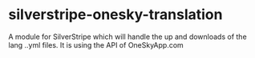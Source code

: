 # silverstripe-onesky-translation
A module for SilverStripe which will handle the up and downloads of the lang ..yml files. It is using the API of OneSkyApp.com
